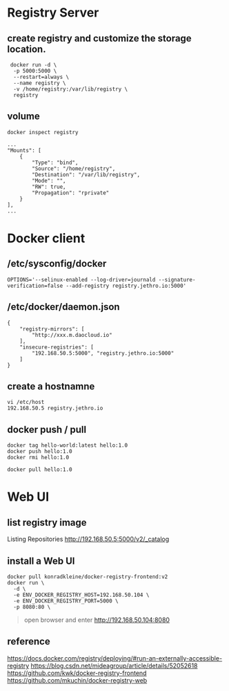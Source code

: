 # Registry Server 
## create registry and customize the storage location. 
```
 docker run -d \
  -p 5000:5000 \
  --restart=always \
  --name registry \
  -v /home/registry:/var/lib/registry \
  registry
```

## volume 
```
docker inspect registry
```
```
...
"Mounts": [
	{
		"Type": "bind",
		"Source": "/home/registry",
		"Destination": "/var/lib/registry",
		"Mode": "",
		"RW": true,
		"Propagation": "rprivate"
	}
],
...
```

# Docker client
## /etc/sysconfig/docker
```
OPTIONS='--selinux-enabled --log-driver=journald --signature-verification=false --add-registry registry.jethro.io:5000'
```
## /etc/docker/daemon.json
```
{
    "registry-mirrors": [
        "http://xxx.m.daocloud.io"
    ],
    "insecure-registries": [
        "192.168.50.5:5000", "registry.jethro.io:5000"
    ]
}

```

## create a hostnamne
```
vi /etc/host
192.168.50.5 registry.jethro.io
```

## docker push / pull
```docker
docker tag hello-world:latest hello:1.0 
docker push hello:1.0
docker rmi hello:1.0

docker pull hello:1.0
```

# Web UI

## list registry image
Listing Repositories 
http://192.168.50.5:5000/v2/_catalog  

## install a Web UI
```
docker pull konradkleine/docker-registry-frontend:v2 
docker run \
  -d \
  -e ENV_DOCKER_REGISTRY_HOST=192.168.50.104 \
  -e ENV_DOCKER_REGISTRY_PORT=5000 \
  -p 8080:80 \  
```
> open browser and enter http://192.168.50.104:8080


## reference 
https://docs.docker.com/registry/deploying/#run-an-externally-accessible-registry
https://blog.csdn.net/mideagroup/article/details/52052618
https://github.com/kwk/docker-registry-frontend
https://github.com/mkuchin/docker-registry-web  

